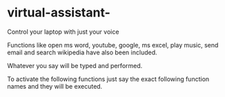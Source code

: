 # virtual-assistant-

Control your laptop with just your voice

Functions like open ms word, youtube, google, ms excel, play music, send email and search wikipedia have also been included.

Whatever you say will be typed and performed.

To activate the following functions just say the exact following function names and they will be executed.
